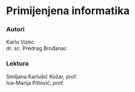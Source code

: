 # Primijenjena informatika

### Autori
Karlo Vizec \
dr. sc. Predrag Brođanac

### Lektura
Smiljana Karlušić Kožar, prof. \
Iva-Marija Pitlović, prof.